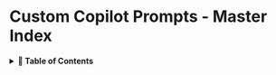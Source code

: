 # Custom Copilot Prompts - Master Index

<details>
<summary><strong>📑 Table of Contents</strong></summary>

- [Comprehensive Hotkey System](#new-comprehensive-hotkey-system)
- [Comprehensive Knowledge Assessment System](#new-comprehensive-knowledge-assessment-system)
- [Prompt Types and Usage](#prompt-types-and-usage)
- [Prompt Implementation Guidelines](#prompt-implementation-guidelines)
- [Prompt Examples](#prompt-examples)
- [Reference Links](#reference-links)

<details>
<summary><strong>🚀 NEW: Comprehensive Hotkey System</strong></summary>

<details>
<summary><strong>🧠 NEW: Comprehensive Knowledge Assessment System</strong></summary>

<details>
<summary><strong>📚 Knowledge Assessment and Training Prompts</strong></summary>

#### **HTML Assessment Template Structure**
```html
<!DOCTYPE html>
```sh
<!-- Copilot: Keep. Valid shell shortcut usage. -->
```sh
**Example Usage**: `@ui:create inventory search component` instead of typing full file paths!

<details>
<summary><strong>📝 Prompt Types and Usage</strong></summary>

<details>
<summary><strong>⚙️ Prompt Implementation Guidelines</strong></summary>

<details>
<summary><strong>💡 Prompt Examples</strong></summary>

<details>
<summary><strong>🔗 Reference Links</strong></summary>

<!-- Copilot: Reading custom-prompts.instruction.md — Custom Prompts and Copilot Personas -->

# Custom Copilot Prompts - Master Index

This file serves as the **master index** for all custom prompt types used in the MTM WIP Application Avalonia project. Each prompt type has a detailed implementation file in the `Documentation/Development/Custom_Prompts/` folder with complete usage examples, guidelines, and technical requirements.

> **See [personas.instruction.md](personas.instruction.md) for complete persona definitions and behavioral guidelines.**

---

## 🚀 **NEW: Comprehensive Hotkey System** ⭐

**Quick Access**: Use the **[MTM Hotkey Reference System](../../Documentation/Development/Custom_Prompts/MTM_Hotkey_Reference.md)** for rapid prompt access!

### **Quick Shortcuts (50+ Prompts)**
```sh
# UI Generation
@ui:create @ui:viewmodel @ui:layout @ui:theme @ui:context

# Business Logic  
@biz:handler @biz:model @biz:db @biz:config @biz:crud

# Database Operations
@db:procedure @db:service @db:validation @db:error @db:schema

# Quality Assurance
@qa:verify @qa:refactor @qa:test @qa:pr @qa:infrastructure

# Core Systems
@sys:result @sys:di @sys:services @sys:nav @sys:state

# Compliance Fixes
@fix:01 @fix:02 @fix:03 @fix:04 @fix:05 @fix:06 @fix:07 @fix:08 @fix:09 @fix:10 @fix:11

# Error Handling & Documentation
@err:system @err:log @doc:api @doc:prompt @event:handler @issue:create

# NEW: Knowledge Assessment & Interactive Questionnaires
@qa:questions @qa:assessment @qa:quiz @qa:knowledge @qa:interactive @qa:questionnaire
```

**Example Usage**: `@ui:create inventory search component` instead of typing full file paths!

---

## 🧠 **NEW: Comprehensive Knowledge Assessment System** ⭐

<details>
<summary><strong>📚 Knowledge Assessment and Training Prompts</strong></summary>

### **🎯 Assessment Generation Capabilities**
When asked to create questions about any MTM WIP Application topic, use the following comprehensive assessment patterns:

#### **Question Types to Generate**
1. **Real-World Application Questions** - Complex scenarios requiring deep understanding
2. **Technical Implementation Questions** - Code patterns, architecture decisions, best practices
3. **Business Logic Questions** - MTM-specific workflows, transaction types, data patterns
4. **Integration Questions** - Service interactions, dependency injection, data flow
5. **Troubleshooting Questions** - Error handling, debugging, performance optimization
6. **Architecture Questions** - MVVM patterns, service organization, project structure

#### **HTML Assessment Template Structure**
```html
<!DOCTYPE html>
<html lang="en">
<head>
    <meta charset="UTF-8">
    <meta name="viewport" content="width=device-width, initial-scale=1.0">
    <title>MTM WIP Application - [Topic] Assessment</title>
    <style>
        * {
            margin: 0;
            padding: 0;
            box-sizing: border-box;
        }

        body {
            font-family: 'Segoe UI', Tahoma, Geneva, Verdana, sans-serif;
            background: linear-gradient(135deg, #f5f7fa 0%, #c3cfe2 100%);
            min-height: 100vh;
            padding: 20px;
        }

        .assessment-container {
            max-width: 1200px;
            margin: 0 auto;
            background: white;
            border-radius: 12px;
            box-shadow: 0 15px 35px rgba(0,0,0,0.1);
            overflow: hidden;
        }

        .assessment-header {
            background: linear-gradient(135deg, #6a0dad 0%, #4a0880 100%);
            color: white;
            padding: 30px;
            text-align: center;
        }

        .assessment-header h1 {
            font-size: 2.5rem;
            margin-bottom: 10px;
            font-weight: 300;
        }

        .assessment-description {
            font-size: 1.1rem;
            opacity: 0.9;
            max-width: 600px;
            margin: 0 auto;
        }

        .question-bank {
            padding: 30px;
        }

        .question-container {
            background: #f8f9fa;
            border-radius: 8px;
            margin-bottom: 30px;
            box-shadow: 0 2px 10px rgba(0,0,0,0.05);
            overflow: hidden;
            transition: transform 0.2s ease;
        }

        .question-container:hover {
            transform: translateY(-2px);
            box-shadow: 0 4px 20px rgba(0,0,0,0.1);
        }

        .question-header {
            background: #6a0dad;
            color: white;
            padding: 15px 20px;
            display: flex;
            justify-content: space-between;
            align-items: center;
            flex-wrap: wrap;
            gap: 10px;
        }

        .question-number {
            font-weight: bold;
            font-size: 1.1rem;
        }

        .badge {
            padding: 4px 12px;
            border-radius: 20px;
            font-size: 0.8rem;
            font-weight: bold;
            text-transform: uppercase;
        }

        .difficulty-badge.beginner { background: #28a745; }
        .difficulty-badge.intermediate { background: #ffc107; color: #000; }
        .difficulty-badge.advanced { background: #fd7e14; }
        .difficulty-badge.expert { background: #dc3545; }

        .category-badge {
            background: #17a2b8;
            color: white;
        }

        .question-content {
            padding: 25px;
        }

        .question-title {
            color: #6a0dad;
            margin-bottom: 15px;
            font-size: 1.3rem;
        }

        .question-scenario {
            background: #e8f4fd;
            border-left: 4px solid #17a2b8;
            padding: 15px;
            margin-bottom: 20px;
            border-radius: 4px;
        }

        .question-scenario strong {
            color: #17a2b8;
        }

        .question-text {
            margin-bottom: 20px;
        }

        .question-text strong {
            color: #6a0dad;
        }

        .answer-options {
            display: grid;
            gap: 10px;
        }

        .option {
            background: white;
            border: 2px solid #e9ecef;
            border-radius: 6px;
            padding: 15px;
            cursor: pointer;
            transition: all 0.2s ease;
            position: relative;
        }

        .option:hover {
            border-color: #6a0dad;
            background: #f8f9ff;
        }

        .option.selected {
            border-color: #6a0dad;
            background: #f8f9ff;
            box-shadow: 0 2px 8px rgba(106, 13, 173, 0.2);
        }

        .option input[type="radio"] {
            margin-right: 10px;
            transform: scale(1.2);
        }

        .option label {
            cursor: pointer;
            display: block;
            font-weight: 500;
        }

        .performance-rating {
            position: absolute;
            top: 8px;
            right: 8px;
            font-size: 0.75rem;
            font-weight: bold;
            padding: 2px 6px;
            border-radius: 10px;
            color: white;
        }

        .performance-best { background: #28a745; }
        .performance-good { background: #17a2b8; }
        .performance-fair { background: #ffc107; color: #000; }
        .performance-poor { background: #fd7e14; }
        .performance-worst { background: #dc3545; }

        .explanation {
            background: #d4edda;
            border: 1px solid #c3e6cb;
            border-radius: 6px;
            padding: 20px;
            margin-top: 15px;
            display: none;
        }

        .explanation h4 {
            color: #155724;
            margin-bottom: 10px;
        }

        .explanation p {
            margin-bottom: 8px;
        }

        .explanation strong {
            color: #155724;
        }

        .performance-analysis {
            background: #fff3cd;
            border: 1px solid #ffeaa7;
            border-radius: 6px;
            padding: 15px;
            margin-top: 10px;
        }

        .performance-analysis h5 {
            color: #856404;
            margin-bottom: 8px;
            font-size: 0.9rem;
        }

        .performance-ranking {
            color: #856404;
            font-size: 0.85rem;
            line-height: 1.4;
        }

        .progress-indicator {
            background: #e9ecef;
            height: 8px;
            border-radius: 4px;
            margin: 20px 0;
            overflow: hidden;
        }

        .progress-bar {
            height: 100%;
            background: linear-gradient(90deg, #6a0dad, #4a0880);
            width: 0%;
            transition: width 0.3s ease;
        }

        .question-counter {
            text-align: center;
            color: #6c757d;
            margin-bottom: 20px;
        }

        .submit-section {
            text-align: center;
            padding: 30px;
            background: #f8f9fa;
        }

        .submit-btn {
            background: linear-gradient(135deg, #6a0dad 0%, #4a0880 100%);
            color: white;
            border: none;
            padding: 15px 40px;
            font-size: 1.1rem;
            border-radius: 6px;
            cursor: pointer;
            transition: transform 0.2s ease;
            margin: 0 10px;
        }

        .submit-btn:hover {
            transform: translateY(-2px);
        }

        .submit-btn.secondary {
            background: #6c757d;
        }

        .submit-btn.secondary:hover {
            background: #545b62;
        }

        .submit-btn.success {
            background: #28a745;
        }

        .submit-btn.success:hover {
            background: #218838;
        }

        .summary-section {
            display: none;
            margin-top: 30px;
            padding: 20px;
            background: #e8f5e8;
            border-radius: 8px;
            border: 2px solid #28a745;
        }

        .csv-output {
            background: #f8f9fa;
            border: 1px solid #dee2e6;
            border-radius: 4px;
            padding: 15px;
            font-family: 'Courier New', monospace;
            font-size: 12px;
            white-space: pre-wrap;
            max-height: 200px;
            overflow-y: auto;
            margin: 15px 0;
        }

        .instructions {
            background: #fff3cd;
            border: 1px solid #ffeaa7;
            border-radius: 6px;
            padding: 15px;
            margin: 20px 0;
        }

        .mysql-version-notice {
            background: #fff3cd;
            border: 1px solid #ffeaa7;
            border-radius: 6px;
            padding: 15px;
            margin-bottom: 20px;
            color: #856404;
        }

        .mysql-version-notice strong {
            color: #856404;
        }

        @media (max-width: 768px) {
            .assessment-header h1 {
                font-size: 2rem;
            }
            
            .question-header {
                flex-direction: column;
                align-items: flex-start;
            }
            
            body {
                padding: 10px;
            }

            .performance-rating {
                position: relative;
                top: auto;
                right: auto;
                display: block;
                margin-top: 8px;
                width: fit-content;
            }

            .submit-btn {
                display: block;
                width: 100%;
                margin: 10px 0;
            }
        }
    </style>
</head>
<body>
    <div class="assessment-container">
        <header class="assessment-header">
            <h1>[Assessment Title]</h1>
            <p class="assessment-description">[Assessment description with scope and objectives]</p>
        </header>

        <div class="instructions">
            <strong>📋 Instructions:</strong> [Instructions for completing the assessment]
        </div>

        <div class="question-counter">
            <strong>Progress: <span id="progressText">0 of X</span> questions completed</strong>
        </div>

        <div class="progress-indicator">
            <div class="progress-bar" id="progressBar"></div>
        </div>
        
        <div class="question-bank">
            <!-- Questions will be generated here -->
        </div>

        <div class="submit-section">
            <button class="submit-btn secondary" onclick="resetForm()">🔄 Reset All Answers</button>
            <button class="submit-btn" onclick="validateAnswers()" id="validateBtn">✅ Validate Answers</button>
            <button class="submit-btn success" onclick="generateResults()" id="resultsBtn" style="display: none;">📊 Generate Results</button>
            <button class="submit-btn" onclick="showResults()" id="showResultsBtn" style="display: none;">📋 Show Results & Explanations</button>
        </div>

        <div class="summary-section" id="summarySection">
            <h3>📋 Assessment Results Summary</h3>
            <div id="summaryContent"></div>
            
            <h4>📄 Export Data:</h4>
            <div class="csv-output" id="csvOutput"></div>
            
            <div style="text-align: center; margin-top: 20px;">
                <button class="submit-btn" onclick="copyToClipboard()">📋 Copy to Clipboard</button>
                <button class="submit-btn secondary" onclick="downloadResults()">💾 Download Results</button>
            </div>
        </div>
    </div>

    <script>
        // Assessment JavaScript functionality
        let answers = {};
        let totalQuestions = 0;

        function selectOption(questionNum, optionLetter) {
            answers[questionNum] = optionLetter;
            
            // Update UI selection
            const questionSection = document.querySelector(`[data-question="${questionNum}"]`);
            const options = questionSection.querySelectorAll('.option');
            options.forEach(opt => opt.classList.remove('selected'));
            
            const selectedOption = document.querySelector(`#q${questionNum}${optionLetter.toLowerCase()}`).closest('.option');
            selectedOption.classList.add('selected');
            
            updateProgress();
        }

        function updateProgress() {
            const completedQuestions = Object.keys(answers).length;
            const progressPercent = (completedQuestions / totalQuestions) * 100;
            
            document.getElementById('progressBar').style.width = progressPercent + '%';
            document.getElementById('progressText').textContent = `${completedQuestions} of ${totalQuestions}`;
            
            if (completedQuestions === totalQuestions) {
                document.getElementById('validateBtn').style.display = 'inline-block';
            }
        }

        function validateAnswers() {
            const completedQuestions = Object.keys(answers).length;
            
            if (completedQuestions !== totalQuestions) {
                alert(`Please answer all ${totalQuestions} questions. You have answered ${completedQuestions}.`);
                return;
            }
            
            document.getElementById('resultsBtn').style.display = 'inline-block';
            document.getElementById('showResultsBtn').style.display = 'inline-block';
            document.getElementById('validateBtn').innerHTML = '✅ All Questions Completed!';
            document.getElementById('validateBtn').classList.add('success');
        }

        function generateResults() {
            // Generate CSV or other export format
            const timestamp = new Date().toISOString();
            let results = `Assessment Results Generated: ${timestamp}\n`;
            results += 'Question,Answer,Timestamp\n';
            
            for (let q = 1; q <= totalQuestions; q++) {
                const answer = answers[q];
                if (answer) {
                    results += `"Q${q}","${answer}","${timestamp}"\n`;
                }
            }
            
            document.getElementById('csvOutput').textContent = results;
            document.getElementById('summarySection').style.display = 'block';
        }

        function showResults() {
            const explanations = document.querySelectorAll('.explanation');
            explanations.forEach(explanation => {
                explanation.style.display = 'block';
            });
            
            document.querySelector('.assessment-container').scrollIntoView({
                behavior: 'smooth'
            });
        }

        function copyToClipboard() {
            const results = document.getElementById('csvOutput').textContent;
            navigator.clipboard.writeText(results).then(function() {
                alert('✅ Results copied to clipboard!');
            }, function(err) {
                console.error('Could not copy text: ', err);
                alert('❌ Failed to copy to clipboard. Please manually select and copy the results.');
            });
        }

        function downloadResults() {
            const results = document.getElementById('csvOutput').textContent;
            const blob = new Blob([results], { type: 'text/csv' });
            const url = window.URL.createObjectURL(blob);
            const a = document.createElement('a');
            a.href = url;
            a.download = `Assessment_Results_${new Date().toISOString().split('T')[0]}.csv`;
            document.body.appendChild(a);
            a.click();
            window.URL.revokeObjectURL(url);
            document.body.removeChild(a);
        }

        function resetForm() {
            if (confirm('Are you sure you want to reset all answers?')) {
                answers = {};
                document.querySelectorAll('.option').forEach(opt => opt.classList.remove('selected'));
                document.querySelectorAll('input[type="radio"]').forEach(input => input.checked = false);
                document.getElementById('summarySection').style.display = 'none';
                document.getElementById('resultsBtn').style.display = 'none';
                document.getElementById('showResultsBtn').style.display = 'none';
                document.getElementById('validateBtn').style.display = 'none';
                document.getElementById('validateBtn').innerHTML = '✅ Validate Answers';
                document.getElementById('validateBtn').classList.remove('success');
                updateProgress();
            }
        }

        // Initialize progress tracking
        window.addEventListener('DOMContentLoaded', function() {
            totalQuestions = document.querySelectorAll('.question-container').length;
            updateProgress();
        });
    </script>
</body>
</html>
```

#### **Individual Question Template for Assessments**
```html
<div class="question-container" data-difficulty="[beginner|intermediate|advanced|expert]" data-question="[#]">
    <div class="question-header">
        <span class="question-number">Question [#]</span>
        <span class="badge difficulty-badge [difficulty-class]">[Difficulty Level]</span>
        <span class="badge category-badge">[Category]</span>
    </div>
    
    <div class="question-content">
        <h3 class="question-title">[Scenario-based question title]</h3>
        <div class="question-scenario">
            <p><strong>Scenario:</strong> [Real-world scenario context with specific MTM business requirements]</p>
            <p><strong>Current State:</strong> [Current implementation or situation]</p>
            <p><strong>Requirement:</strong> [Business requirement or technical objective]</p>
        </div>
        <div class="question-text">
            <p><strong>Question:</strong> [Specific technical question requiring analysis]</p>
        </div>
    </div>
    
    <div class="answer-options">
        <div class="option" onclick="selectOption([#], 'A')" data-correct="[true|false]">
            <span class="performance-rating performance-[best|good|fair|poor|worst]">[RATING]</span>
            <input type="radio" name="q[#]" id="q[#]a" value="a">
            <label for="q[#]a">[Option A with detailed technical explanation]</label>
        </div>
        <div class="option" onclick="selectOption([#], 'B')" data-correct="[true|false]">
            <span class="performance-rating performance-[best|good|fair|poor|worst]">[RATING]</span>
            <input type="radio" name="q[#]" id="q[#]b" value="b">
            <label for="q[#]b">[Option B with detailed technical explanation]</label>
        </div>
        <div class="option" onclick="selectOption([#], 'C')" data-correct="[true|false]">
            <span class="performance-rating performance-[best|good|fair|poor|worst]">[RATING]</span>
            <input type="radio" name="q[#]" id="q[#]c" value="c">
            <label for="q[#]c">[Option C with detailed technical explanation]</label>
        </div>
        <div class="option" onclick="selectOption([#], 'D')" data-correct="[true|false]">
            <span class="performance-rating performance-[best|good|fair|poor|worst]">[RATING]</span>
            <input type="radio" name="q[#]" id="q[#]d" value="d">
            <label for="q[#]d">[Option D with detailed technical explanation]</label>
        </div>
    </div>
    
    <div class="explanation">
        <h4>Explanation:</h4>
        <p><strong>Correct Answer:</strong> [Letter] - [Detailed explanation]</p>
        <p><strong>Why this matters:</strong> [Business/technical context]</p>
        <p><strong>Related concepts:</strong> [Cross-references to other topics]</p>
        
        <div class="performance-analysis">
            <h5>🚀 Performance Analysis:</h5>
            <div class="performance-ranking">
                <strong>1. BEST ([Letter]):</strong> [Performance reasoning]<br>
                <strong>2. GOOD ([Letter]):</strong> [Performance reasoning]<br>
                <strong>3. FAIR ([Letter]):</strong> [Performance reasoning]<br>
                <strong>4. POOR/WORST ([Letter]):</strong> [Performance reasoning]
            </div>
        </div>
    </div>
</div>
```

#### **Interactive Questionnaire Template**
```html
<!DOCTYPE html>
<html lang="en">
<head>
    <meta charset="UTF-8">
    <meta name="viewport" content="width=device-width, initial-scale=1.0">
    <title>MTM WIP Application - [Topic] Configuration Questionnaire</title>
    <style>
        /* Use similar styles to assessment template but with questionnaire-specific modifications */
        body {
            font-family: 'Segoe UI', Tahoma, Geneva, Verdana, sans-serif;
            max-width: 1200px;
            margin: 0 auto;
            padding: 20px;
            background: #f8f9fa;
            color: #333;
        }
        
        .container {
            background: white;
            padding: 30px;
            border-radius: 12px;
            box-shadow: 0 4px 20px rgba(0,0,0,0.1);
        }
        
        h1 {
            color: #6a0dad;
            text-align: center;
            border-bottom: 3px solid #6a0dad;
            padding-bottom: 15px;
        }
        
        .question-section {
            margin: 30px 0;
            padding: 20px;
            border: 2px solid #e9ecef;
            border-radius: 8px;
            background: #fafbfc;
        }
        
        .question-title {
            font-size: 1.4em;
            font-weight: bold;
            color: #495057;
            margin-bottom: 15px;
        }
        
        .question-description {
            font-style: italic;
            color: #6c757d;
            margin-bottom: 20px;
        }
        
        .option {
            margin: 15px 0;
            padding: 15px;
            border: 1px solid #dee2e6;
            border-radius: 6px;
            background: white;
            cursor: pointer;
            transition: all 0.3s ease;
        }
        
        .option:hover {
            border-color: #6a0dad;
            background: #f8f7ff;
        }
        
        .option.selected {
            border-color: #6a0dad;
            background: #f8f7ff;
            box-shadow: 0 2px 8px rgba(106, 13, 173, 0.2);
        }
        
        .option-letter {
            font-weight: bold;
            color: #6a0dad;
            display: inline-block;
            width: 30px;
        }
        
        .option-title {
            font-weight: bold;
            color: #212529;
        }
        
        .option-description {
            color: #6c757d;
            margin-top: 5px;
        }
        
        .real-world-example {
            background: #e3f2fd;
            padding: 10px;
            border-left: 4px solid #2196f3;
            margin-top: 10px;
            font-style: italic;
        }
        
        .mtm-highlight {
            background: #f3e5f5;
            padding: 10px;
            border-left: 4px solid #6a0dad;
            margin-top: 10px;
        }
        
        /* Action buttons and CSV output styles similar to assessment */
    </style>
</head>
<body>
    <div class="container">
        <h1>[Questionnaire Title]</h1>
        
        <div class="instructions">
            <strong>📋 Instructions:</strong> [Questionnaire instructions]
        </div>

        <div class="question-counter">
            <strong>Progress: <span id="progressText">0 of X</span> questions completed</strong>
        </div>

        <div class="progress-indicator">
            <div class="progress-bar" id="progressBar"></div>
        </div>

        <form id="configurationQuestionnaire">
            <!-- Question sections go here -->
        </form>

        <div class="action-buttons">
            <button type="button" class="btn btn-secondary" onclick="resetForm()">🔄 Reset All Answers</button>
            <button type="button" class="btn btn-primary" onclick="validateAnswers()" id="validateBtn">✅ Validate Answers</button>
            <button type="button" class="btn btn-success" onclick="generateCSV()" id="csvBtn" style="display: none;">📊 Generate CSV Results</button>
        </div>

        <div class="summary-section" id="summarySection">
            <h3>📋 Configuration Summary</h3>
            <div id="summaryContent"></div>
            
            <h4>📄 CSV Export Data:</h4>
            <div class="csv-output" id="csvOutput"></div>
            
            <div style="text-align: center; margin-top: 20px;">
                <button type="button" class="btn btn-primary" onclick="copyCSV()">📋 Copy CSV to Clipboard</button>
                <button type="button" class="btn btn-secondary" onclick="downloadCSV()">💾 Download CSV File</button>
            </div>
        </div>
    </div>

    <script>
        // Interactive questionnaire JavaScript functionality
        let answers = {};
        let questionTitles = {
            // Question mapping goes here
        };

        let optionTitles = {
            // Option mapping goes here
        };

        function selectOption(questionNum, optionLetter) {
            answers[questionNum] = optionLetter;
            
            const radio = document.getElementById(`q${questionNum}${optionLetter.toLowerCase()}`);
            if (radio) {
                radio.checked = true;
            }
            
            const questionSection = document.querySelector(`[data-question="${questionNum}"]`);
            const options = questionSection.querySelectorAll('.option');
            options.forEach(opt => opt.classList.remove('selected'));
            
            event.currentTarget.classList.add('selected');
            
            updateProgress();
        }

        function updateProgress() {
            const totalQuestions = Object.keys(questionTitles).length;
            const completedQuestions = Object.keys(answers).length;
            const progressPercent = (completedQuestions / totalQuestions) * 100;
            
            document.getElementById('progressBar').style.width = progressPercent + '%';
            document.getElementById('progressText').textContent = `${completedQuestions} of ${totalQuestions}`;
            
            if (completedQuestions === totalQuestions) {
                document.getElementById('validateBtn').style.display = 'inline-block';
            }
        }

        function validateAnswers() {
            const totalQuestions = Object.keys(questionTitles).length;
            const completedQuestions = Object.keys(answers).length;
            
            if (completedQuestions !== totalQuestions) {
                alert(`Please answer all ${totalQuestions} questions. You have answered ${completedQuestions}.`);
                return;
            }
            
            document.getElementById('csvBtn').style.display = 'inline-block';
            document.getElementById('validateBtn').innerHTML = '✅ All Questions Completed!';
            document.getElementById('validateBtn').classList.add('btn-success');
            
            generateSummary();
        }

        function generateSummary() {
            let summaryHTML = '<div style="display: grid; gap: 15px;">';
            
            for (let q in answers) {
                const answer = answers[q];
                if (answer) {
                    summaryHTML += `
                        <div style="background: #f8f9fa; padding: 15px; border-radius: 6px; border-left: 4px solid #6a0dad;">
                            <strong>Q${q}: ${questionTitles[q]}</strong><br>
                            <span style="color: #6a0dad; font-weight: bold;">Answer ${answer}:</span> ${optionTitles[q][answer]}
                        </div>
                    `;
                }
            }
            summaryHTML += '</div>';
            
            document.getElementById('summaryContent').innerHTML = summaryHTML;
            document.getElementById('summarySection').style.display = 'block';
        }

        function generateCSV() {
            const timestamp = new Date().toISOString();
            let csvContent = 'Configuration Results\n';
            csvContent += `Generated: ${timestamp}\n`;
            csvContent += 'Question,Category,Answer,Choice\n';
            
            for (let q in answers) {
                const answer = answers[q];
                if (answer) {
                    csvContent += `"Q${q}","${questionTitles[q]}","${answer}","${optionTitles[q][answer]}"\n`;
                }
            }
            
            csvContent += '\nImplementation Notes:\n';
            csvContent += 'Use these answers for system configuration\n';
            csvContent += 'Follow MTM architectural patterns\n';
            csvContent += 'Integrate with existing services\n';
            
            document.getElementById('csvOutput').textContent = csvContent;
        }

        function copyCSV() {
            const csvText = document.getElementById('csvOutput').textContent;
            navigator.clipboard.writeText(csvText).then(function() {
                alert('✅ CSV data copied to clipboard!');
            }, function(err) {
                console.error('Could not copy text: ', err);
                alert('❌ Failed to copy to clipboard. Please manually select and copy the CSV data.');
            });
        }

        function downloadCSV() {
            const csvText = document.getElementById('csvOutput').textContent;
            const blob = new Blob([csvText], { type: 'text/csv' });
            const url = window.URL.createObjectURL(blob);
            const a = document.createElement('a');
            a.href = url;
            a.download = `Configuration_Results_${new Date().toISOString().split('T')[0]}.csv`;
            document.body.appendChild(a);
            a.click();
            window.URL.revokeObjectURL(url);
            document.body.removeChild(a);
            alert('📁 CSV file downloaded!');
        }

        function resetForm() {
            if (confirm('Are you sure you want to reset all answers?')) {
                answers = {};
                document.getElementById('configurationQuestionnaire').reset();
                document.querySelectorAll('.option').forEach(opt => opt.classList.remove('selected'));
                document.getElementById('summarySection').style.display = 'none';
                document.getElementById('csvBtn').style.display = 'none';
                document.getElementById('validateBtn').style.display = 'none';
                updateProgress();
            }
        }

        // Initialize progress
        updateProgress();
    </script>
</body>
</html>
```

#### **Assessment Categories**
- **Architecture & Design Patterns** - MVVM, Service Layer, Dependency Injection
- **Database Operations** - Stored Procedures, Transaction Management, Error Handling
- **UI Development** - Avalonia Controls, Data Binding, Styling, User Experience
- **Business Logic** - MTM Workflows, Transaction Types, Validation Rules
- **Error Handling** - Exception Management, User Feedback, Logging
- **Performance & Security** - Optimization, Connection Management, Data Protection
- **Testing & Quality** - Unit Testing, Code Quality, Compliance Verification

#### **Difficulty Levels**
- **Beginner** - Basic concepts, simple implementations, fundamental patterns
- **Intermediate** - Complex scenarios, integration patterns, business rule implementation
- **Advanced** - Performance optimization, error handling, architectural decisions
- **Expert** - System design, advanced patterns, troubleshooting complex issues

#### **Interactive Features Required**
- **Progress Tracking** - Visual progress bar and question completion counters
- **Real-time Validation** - Immediate feedback on answer selection
- **Performance Ratings** - Color-coded performance indicators for each option
- **CSV Export** - Copy to clipboard and download functionality
- **Reset Capability** - Reset form with confirmation
- **Mobile Responsive** - Proper display on all device sizes
- **Accessibility** - WCAG AA compliance for all interactive elements

</details>

---

## 📁 **Folder Organization**

### **Custom Prompt Files Location**
All custom prompt implementation files are located in `Documentation/Development/Custom_Prompts/` with the naming format `CustomPrompt_{Action}_{Where}.md`.

### **HTML Documentation Integration**
Each custom prompt must maintain corresponding HTML documentation files in:
- `Documentation/HTML/PlainEnglish/custom-prompts.html` - Business-friendly explanations
- `Documentation/HTML/Technical/custom-prompts.html` - Developer-focused documentation

### **Assessment Files Integration** 🆕
Assessment and knowledge testing files should be organized in:
- `Documentation/HTML/Assessments/` - HTML questionnaire files using the comprehensive template above
- `Documentation/HTML/Assessments/styles/` - CSS styling for assessments (if external CSS needed)
- `Documentation/HTML/Assessments/scripts/` - JavaScript for interactive features (if external JS needed)

### **Interactive Questionnaire Integration** 🆕
Configuration and training questionnaires should be organized in:
- `Documentation/HTML/Questionnaires/` - Interactive questionnaire files
- `Documentation/HTML/Questionnaires/configs/` - Configuration-specific questionnaires
- `Documentation/HTML/Questionnaires/training/` - Training and onboarding questionnaires

### **Hotkey Integration** 🆕
- **[Comprehensive Hotkey Reference](../../Documentation/Development/Custom_Prompts/MTM_Hotkey_Reference.md)** - All 50+ shortcuts with workflows
- **[Hotkey System Prompt](../../Documentation/Development/Custom_Prompts/CustomPrompt_Create_HotkeySystem.md)** - Template for hotkey enhancements

---

## 📋 **Quick Reference - Prompt Types**

### **🎨 UI Generation and Development**
- **[Create UI Element](../../Documentation/Development/Custom_Prompts/CustomPrompt_Create_UIElement.md)** - For generating Avalonia controls or views based on mapping and instructions [`@ui:create`]
- **[Create UI Element from Markdown Instructions](../../Documentation/Development/Custom_Prompts/CustomPrompt_Create_UIElementFromMarkdown.md)** - For generating Avalonia AXAML and Standard .NET ViewModels from parsed markdown files [`@ui:markdown`]
- **[Create Standard ViewModel](../../Documentation/Development/Custom_Prompts/CustomPrompt_Create_StandardViewModel.md)** - For generating ViewModels with standard .NET MVVM patterns, commands, and INotifyPropertyChanged [`@ui:viewmodel`]
- **[Create Modern Layout Pattern](../../Documentation/Development/Custom_Prompts/CustomPrompt_Create_ModernLayoutPattern.md)** - For generating modern Avalonia layouts with sidebars, cards, and hero sections using MTM design patterns [`@ui:layout`]
- **[Create Context Menu Integration](../../Documentation/Development/Custom_Prompts/CustomPrompt_Create_ContextMenuIntegration.md)** - For adding context menus to components with management features following MTM patterns [`@ui:context`]
- **[Create Avalonia Theme Resources](../../Documentation/Development/Custom_Prompts/CustomPrompt_Create_AvaloniaThemeResources.md)** - For generating MTM-specific color schemes and theme resources using the purple brand palette [`@ui:theme`]

### **⚠️ Error Handling and Logging**
- **[Create Error System Placeholder](../../Documentation/Development/Custom_Prompts/CustomPrompt_Create_ErrorSystemPlaceholder.md)** - For scaffolding error handling classes with standard conventions [`@err:system`]
- **[Create Logging Info Placeholder](../../Documentation/Development/Custom_Prompts/CustomPrompt_Create_LoggingInfoPlaceholder.md)** - For generating logging helpers and configuration according to project standards [`@err:log`]
- **[Create UI Element for Error Messages](../../Documentation/Development/Custom_Prompts/CustomPrompt_Create_UIElementForErrorMessages.md)** - For generating error message UI components with MTM theme integration [`@ui:error`]

### **🔧 Business Logic and Data Access**
- **[Create Business Logic Handler](../../Documentation/Development/Custom_Prompts/CustomPrompt_Create_BusinessLogicHandler.md)** - For scaffolding business logic classes with proper naming and separation from UI [`@biz:handler`]
- **[Create Database Access Layer Placeholder](../../Documentation/Development/Custom_Prompts/CustomPrompt_Create_DatabaseAccessLayerPlaceholder.md)** - For generating database interaction classes or repositories [`@biz:db`]
- **[Create MTM Data Model](../../Documentation/Development/Custom_Prompts/CustomPrompt_Create_MTMDataModel.md)** - For generating models that follow MTM-specific data patterns [`@biz:model`]
- **[Create CRUD Operations](../../Documentation/Development/Custom_Prompts/CustomPrompt_Create_CRUDOperations.md)** - For generating complete CRUD functionality [`@biz:crud`]

### **🗄️ Database Operations** 🆕
- **[Create Stored Procedure](../../Documentation/Development/Custom_Prompts/CustomPrompt_Create_StoredProcedure.md)** - For creating new database stored procedures [`@db:procedure`]
- **[Update Stored Procedure](../../Documentation/Development/Custom_Prompts/CustomPrompt_Update_StoredProcedure.md)** - For modifying existing stored procedures [`@db:update`]
- **[Database Error Handling](../../Documentation/Development/Custom_Prompts/CustomPrompt_Database_ErrorHandling.md)** - For database-specific error handling patterns [`@db:error`]
- **[Document Database Schema](../../Documentation/Development/Custom_Prompts/CustomPrompt_Document_DatabaseSchema.md)** - For creating database schema documentation [`@db:schema`]
- **[Create Database Service Layer](../../Documentation/Development/Custom_Prompts/CustomPrompt_Create_DatabaseServiceLayer.md)** - For implementing centralized database access [`@db:service`]
- **[Create Validation System](../../Documentation/Development/Custom_Prompts/CustomPrompt_Create_ValidationSystem.md)** - For implementing business rule validation [`@db:validation`]

### **📋 Testing and Configuration**
- **[Create Pull Request](../../Documentation/Development/Custom_Prompts/CustomPrompt_Create_Issue.md)** - Conducts comprehensive code quality reviews against all MTM WIP Application instruction guidelines [`@issue:create`]
- **[Create Unit Test Skeleton](../../Documentation/Development/Custom_Prompts/CustomPrompt_Create_UnitTestSkeleton.md)** - For generating basic unit test classes with appropriate structure [`@qa:test`]
- **[Create Configuration File Placeholder](../../Documentation/Development/Custom_Prompts/CustomPrompt_Create_ConfigurationFilePlaceholder.md)** - For generating config/settings files with standard project structure [`@biz:config`]
- **[Create Unit Testing Infrastructure](../../Documentation/Development/Custom_Prompts/CustomPrompt_Create_UnitTestingInfrastructure.md)** - For setting up comprehensive testing framework with mocks and fixtures [`@qa:infrastructure`]

### **✅ Code Quality and Maintenance**
- **[Verify Code Compliance](../../Documentation/Development/Custom_Prompts/CustomPrompt_Verify_CodeCompliance.md)** - For conducting comprehensive quality assurance reviews against MTM instruction guidelines [`@qa:verify`]
- **[Refactor Code to Naming Convention](../../Documentation/Development/Custom_Prompts/CustomPrompt_Refactor_CodeToNamingConvention.md)** - For requesting code element renaming to fit project naming rules [`@qa:refactor`]
- **[Add Event Handler Stub](../../Documentation/Development/Custom_Prompts/CustomPrompt_Add_EventHandlerStub.md)** - For generating empty event handler methods with TODOs for specific controls [`@event:handler`]

### **📚 Documentation and Project Management**
- **[Document Public API/Class](../../Documentation/Development/Custom_Prompts/CustomPrompt_Document_PublicAPIClass.md)** - For generating XML documentation for public members [`@doc:api`]
- **[Create Customized Prompt](../../Documentation/Development/Custom_Prompts/CustomPrompt_Create_CustomizedPrompt.md)** - For drafting new actionable custom prompts and assigning appropriate personas [`@doc:prompt`]
- **[Update Instruction File from Master](../../Documentation/Development/Custom_Prompts/CustomPrompt_Update_InstructionFileFromMaster.md)** - For synchronizing instruction files with relevant content from the main copilot-instructions.md [`@doc:update`]

---

## 🏗️ **Missing Core Systems Implementation Prompts**

*Based on analysis from needsrepair.instruction.md identifying missing core systems*

### **Phase 1: Foundation Systems**
- **[Implement Result Pattern System](../../Documentation/Development/Custom_Prompts/CustomPrompt_Implement_ResultPatternSystem.md)** - For creating the Result<T> pattern infrastructure for consistent service responses [`@sys:result`]
- **[Create Data Models Foundation](../../Documentation/Development/Custom_Prompts/CustomPrompt_Create_DataModelsFoundation.md)** - For generating the complete Models namespace with MTM-specific data entities [`@sys:foundation`]
- **[Setup Dependency Injection Container](../../Documentation/Development/Custom_Prompts/CustomPrompt_Setup_DependencyInjectionContainer.md)** - For configuring Microsoft.Extensions.DependencyInjection in Program.cs and App.axaml.cs [`@sys:di`]
- **[Create Core Service Interfaces](../../Documentation/Development/Custom_Prompts/CustomPrompt_Create_CoreServiceInterfaces.md)** - For generating all essential service interfaces following MTM patterns [`@sys:services`]

### **Phase 2: Service Layer Implementation**
- **[Implement Service Layer](../../Documentation/Development/Custom_Prompts/CustomPrompt_Implement_ServiceLayer.md)** - For creating complete service implementations with MTM patterns and error handling [`@sys:layer`]
- **[Setup Application State Management](../../Documentation/Development/Custom_Prompts/CustomPrompt_Setup_ApplicationStateManagement.md)** - For creating global application state service with proper encapsulation [`@sys:state`]
- **[Implement Configuration Service](../../Documentation/Development/Custom_Prompts/CustomPrompt_Implement_ConfigurationService.md)** - For creating service to read and manage appsettings.json configuration [`@sys:config`]

### **Phase 3: Infrastructure Systems**
- **[Create Navigation Service](../../Documentation/Development/Custom_Prompts/CustomPrompt_Create_NavigationService.md)** - For implementing proper MVVM navigation patterns with view-viewmodel mapping [`@sys:nav`]
- **[Implement Theme System](../../Documentation/Development/Custom_Prompts/CustomPrompt_Implement_ThemeSystem.md)** - For creating MTM purple brand theme resources and DynamicResource patterns [`@sys:theme`]
- **[Setup Repository Pattern](../../Documentation/Development/Custom_Prompts/CustomPrompt_Setup_RepositoryPattern.md)** - For implementing data access abstraction layer with repository interfaces [`@sys:repository`]

### **Phase 4: Quality Assurance Systems**
- **[Implement Structured Logging](../../Documentation/Development/Custom_Prompts/CustomPrompt_Implement_StructuredLogging.md)** - For adding centralized logging throughout the application with proper levels [`@err:structured`]
- **[Create Caching Layer](../../Documentation/Development/Custom_Prompts/CustomPrompt_Create_CachingLayer.md)** - For implementing performance-oriented caching for ComboBox data and user preferences [`@sys:cache`]
- **[Setup Security Infrastructure](../../Documentation/Development/Custom_Prompts/CustomPrompt_Setup_SecurityInfrastructure.md)** - For implementing authentication, authorization, and secure connection management [`@sys:security`]

---

## 🔧 **Compliance Fix Prompts** 🆕

*Critical system fixes identified in quality analysis*

### **Database Foundation (COMPLETED ✅)**
- **[Fix 01: Empty Development Stored Procedures](../../Documentation/Development/Custom_Prompts/Compliance_Fix01_EmptyDevelopmentStoredProcedures.md)** - **COMPLETED** - Database foundation with 12 comprehensive procedures [`@fix:01`]

### **Foundation Fixes (READY 🚀)**
- **[Fix 02: Missing Standard Output Parameters](../../Documentation/Development/Custom_Prompts/Compliance_Fix02_MissingStandardOutputParameters.md)** - Template provided by Fix #1 [`@fix:02`]
- **[Fix 03: Inadequate Error Handling Stored Procedures](../../Documentation/Development/Custom_Prompts/Compliance_Fix03_InadequateErrorHandlingStoredProcedures.md)** - Pattern established by Fix #1 [`@fix:03`]
- **[Fix 04: Missing Service Layer Database Integration](../../Documentation/Development/Custom_Prompts/Compliance_Fix04_MissingServiceLayerDatabaseIntegration.md)** - Can use new procedures [`@fix:04`]
- **[Fix 05: Missing Data Models and DTOs](../../Documentation/Development/Custom_Prompts/Compliance_Fix05_MissingDataModelsAndDTOs.md)** - Can integrate with procedures [`@fix:05`]
- **[Fix 06: Missing Dependency Injection Container](../../Documentation/Development/Custom_Prompts/Compliance_Fix06_MissingDependencyInjectionContainer.md)** - Service layer foundation [`@fix:06`]

### **Infrastructure Fixes (ENABLED 🔧)**
- **[Fix 07: Missing Theme and Resource System](../../Documentation/Development/Custom_Prompts/Compliance_Fix07_MissingThemeAndResourceSystem.md)** - UI layer integration [`@fix:07`]
- **[Fix 08: Missing Input Validation Stored Procedures](../../Documentation/Development/Custom_Prompts/Compliance_Fix08_MissingInputValidationStoredProcedures.md)** - **RESOLVED** by Fix #1 [`@fix:08`]
- **[Fix 09: Inconsistent Transaction Management](../../Documentation/Development/Custom_Prompts/Compliance_Fix09_InconsistentTransactionManagement.md)** - **RESOLVED** by Fix #1 [`@fix:09`]
- **[Fix 10: Missing Navigation Service](../../Documentation/Development/Custom_Prompts/Compliance_Fix10_MissingNavigationService.md)** - UI infrastructure [`@fix:10`]
- **[Fix 11: Missing Configuration Service](../../Documentation/Development/Custom_Prompts/Compliance_Fix11_MissingConfigurationService.md)** - Service layer integration [`@fix:11`]

---

## 📘 **Rules for Managing Custom Prompts**

### **Rule 1: File Creation and Organization**
- **Whenever a new custom prompt is added to this master index, a corresponding detailed implementation file must be created in `Documentation/Development/Custom_Prompts/` folder using the naming format `CustomPrompt_{Action}_{Where}.md`.**
- **Each prompt file must include the complete template structure: Instructions, Persona, Prompt Template, Purpose, Usage Examples, Guidelines, Related Files, and Quality Checklist.**
- **All prompts must reference appropriate personas from [personas.instruction.md](personas.instruction.md).**

### **Rule 2: HTML Documentation Synchronization** ⭐ **NEW**
**Any time a custom prompt is created, removed, or edited, the corresponding HTML documentation files MUST be updated:**

#### **Required HTML Updates**
1. **Plain English Documentation**: Update `Documentation/HTML/PlainEnglish/custom-prompts.html`
   - Add business-friendly explanations of what the prompt accomplishes
   - Use manufacturing analogies and non-technical language
   - Focus on workflow benefits and process improvements
   - Include when and why to use each prompt from a business perspective

2. **Technical Documentation**: Update `Documentation/HTML/Technical/custom-prompts.html` 
   - Add detailed technical implementation guidance
   - Include code examples and integration patterns
   - Reference MTM-specific requirements and constraints
   - Provide troubleshooting and edge case handling

#### **HTML Update Process**
1. **Create/Edit Prompt**: Make changes to prompt files in `Documentation/Development/Custom_Prompts/`
2. **Update Master Index**: Update this file with new prompt references
3. **Update Plain English HTML**: Modify `Documentation/HTML/PlainEnglish/custom-prompts.html`
4. **Update Technical HTML**: Modify `Documentation/HTML/Technical/custom-prompts.html`
5. **Test Navigation**: Ensure all links work correctly between HTML files
6. **Validate Content**: Verify HTML content matches prompt file information

#### **HTML Content Standards**
- **Responsive Design**: Use all CSS files (modern-styles.css, mtm-theme.css, plain-english.css, responsive.css)
- **Cross-Reference Navigation**: Include navigation buttons between Plain English and Technical versions
- **MTM Branding**: Apply appropriate color schemes (Black/Gold for Plain English, Purple for Technical)
- **Accessibility**: Follow WCAG AA guidelines for all HTML content
- **Mobile Support**: Ensure proper display on mobile devices

### **Rule 3: Assessment and Questionnaire HTML Creation** 🆕 **NEW**
**When creating assessment or questionnaire HTML files, MUST use the comprehensive templates provided above:**

#### **Assessment HTML Requirements**
1. **Use Assessment Template**: Apply the complete HTML assessment template structure
2. **Include Interactive Features**: Progress tracking, performance ratings, CSV export, reset capability
3. **Performance Analysis**: Each option must include performance ratings (BEST, GOOD, FAIR, POOR, WORST)
4. **Detailed Explanations**: Comprehensive explanations with business context and cross-references
5. **Real-world Scenarios**: Complex scenarios requiring deep MTM understanding
6. **Mobile Responsive**: Proper display on all device sizes with mobile-specific adjustments

#### **Interactive Questionnaire Requirements**
1. **Use Questionnaire Template**: Apply the interactive questionnaire template structure
2. **Configuration Focus**: Design for gathering configuration preferences and requirements
3. **Real-world Examples**: Include practical examples for each option
4. **MTM Highlights**: Show specific MTM business impact for each choice
5. **CSV Export**: Generate structured CSV output for implementation guidance
6. **Progress Tracking**: Visual progress indicators and completion validation

#### **Required Interactive Features**
- **Copy to Clipboard**: JavaScript functionality to copy results
- **Download CSV**: Automatic CSV file download capability
- **Reset Form**: Confirmation dialog before clearing all answers
- **Progress Tracking**: Real-time progress bar and completion counters
- **Answer Validation**: Ensure all questions answered before proceeding
- **Mobile Support**: Touch-friendly interface for mobile devices

### **Rule 4: Hotkey Integration** 🆕 **NEW**
**Any time a custom prompt is created, removed, or edited, the hotkey system MUST be updated:**

#### **Required Hotkey Updates**
1. **Update Hotkey Reference**: Modify `Documentation/Development/Custom_Prompts/MTM_Hotkey_Reference.md`
   - Add new shortcuts following category conventions (@ui:, @biz:, @db:, @qa:, @sys:, @err:, @doc:, @fix:, @event:, @issue:)
   - Include usage examples and workflow integration
   - Update quick reference tables and statistics

2. **Update Master Index**: Add hotkey shortcuts in brackets after each prompt link (e.g., [`@ui:create`])

3. **Test Shortcuts**: Verify hotkey patterns are memorable and consistent with existing conventions

### **Rule 5: Quality and Compliance**
- All custom prompt files must follow MTM coding conventions and instruction guidelines
- Each prompt must include proper error handling patterns
- Reference organized instruction files appropriately
- Maintain consistency with existing documentation structure
- HTML files must validate against W3C standards
- All interactive features must be tested across browsers and devices

---

## 🎯 **Usage Guidelines**

For detailed usage guidelines, MTM-specific workflow patterns, persona behavioral guidelines, and integration with development workflow, see the comprehensive guide in [Documentation/Development/Custom_Prompts/README.md](../../Documentation/Development/Custom_Prompts/README.md).

### **Quick Usage Steps**
1. **Use Hotkeys**: Try the shortcut first (e.g., `@ui:create component_name`)
2. **Navigate to Specific Prompt**: Click on the prompt link to access the detailed implementation file
3. **Review Persona Requirements**: Check the assigned persona and behavioral guidelines
4. **Copy Template**: Use the provided prompt template as-is or customize for your specific needs
5. **Follow Guidelines**: Adhere to the technical requirements and MTM-specific patterns
6. **Check Examples**: Review usage examples for context and proper implementation
7. **Update HTML Documentation**: If creating/editing prompts, update corresponding HTML files
8. **Create Interactive Content**: Use assessment and questionnaire templates for training materials

### **Hotkey Workflow Examples** 🆕
```sh
# Quick UI Development
@ui:create → @ui:viewmodel → @ui:theme → @qa:verify

# Database Operations
@db:schema → @db:procedure → @db:service → @fix:04

# Compliance Resolution
@qa:verify → @fix:XX → @qa:refactor → @qa:test → @qa:pr

# Complete Feature Development
@ui:create → @biz:handler → @db:procedure → @qa:test → @qa:verify

# Assessment and Training Creation
@qa:assessment → @qa:interactive → @qa:questionnaire → @doc:update
```

### **HTML Creation Workflow Examples** 🆕
```sh
# Assessment Creation
1. Use @qa:assessment hotkey
2. Apply HTML assessment template
3. Generate questions with performance analysis
4. Include interactive features (progress, CSV export, reset)
5. Test across browsers and devices
6. Validate W3C compliance

# Interactive Questionnaire Creation  
1. Use @qa:questionnaire hotkey
2. Apply questionnaire template
3. Include real-world examples and MTM highlights
4. Add configuration-focused questions
5. Implement CSV export for implementation guidance
6. Test mobile responsiveness
```

---

*This master index provides centralized access to all 50+ custom prompts for the MTM WIP Application Avalonia project, now with comprehensive hotkey integration, interactive HTML templates, and assessment creation capabilities for maximum development efficiency. Each prompt is designed to maintain consistency with MTM standards and accelerate development while ensuring quality and compliance.*
